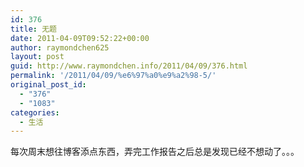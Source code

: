 ```yaml
---
id: 376
title: 无题
date: 2011-04-09T09:52:22+00:00
author: raymondchen625
layout: post
guid: http://www.raymondchen.info/2011/04/09/376.html
permalink: '/2011/04/09/%e6%97%a0%e9%a2%98-5/'
original_post_id:
  - "376"
  - "1083"
categories:
  - 生活
---
```

每次周末想往博客添点东西，弄完工作报告之后总是发现已经不想动了。。。